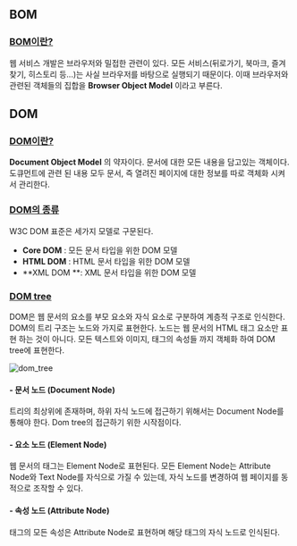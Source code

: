 ## BOM



### <u>BOM이란?</u>

웹 서비스 개발은 브라우저와 밀접한 관련이 있다. 모든 서비스(뒤로가기, 북마크, 즐겨찾기, 히스토리 등...)는 사실 브라우저를 바탕으로 실행되기 때문이다. 이때 브라우저와 관련된 객체들의 집합을 **Browser Object Model** 이라고 부른다.





## DOM



### <u>DOM이란?</u>

**Document Object Model** 의 약자이다. 문서에 대한 모든 내용을 담고있는 객체이다. 도큐먼트에 관련 된 내용 모두 문서, 즉 열려진 페이지에 대한 정보를 따로 객체화 시켜서 관리한다.



### <u>DOM의 종류</u>

W3C DOM 표준은 세가지 모델로 구문된다.

* **Core DOM** : 모든 문서 타입을 위한 DOM 모델
* **HTML DOM** : HTML 문서 타입을 위한 DOM 모델
* **XML DOM **: XML 문서 타입을 위한 DOM 모델

### <u>DOM tree</u>

DOM은 웹 문서의 요소를 부모 요소와 자식 요소로 구분하여 계층적 구조로 인식한다. DOM의 트리 구조는 노드와 가지로 표현한다. 노드는 웹 문서의 HTML 태그 요소만 표현 하는 것이 아니다. 모든 텍스트와 이미지, 태그의 속성들 까지 객체화 하여 DOM tree에 표현한다.

![dom_tree](C:\Users\jyb63\Desktop\취업스터디\1주차(개인)\dom_tree.jpg)

#### - 문서 노드 (Document Node)

트리의 최상위에 존재하며, 하위 자식 노드에 접근하기 위해서는 Document Node를 통해야 한다. Dom tree의 접근하기 위한 시작점이다.

#### - 요소 노드 (Element Node)

웹 문서의 태그는 Element Node로 표현된다. 모든 Element Node는 Attribute Node와 Text Node를 자식으로 가질 수 있는데, 자식 노드를 변경하여 웹 페이지를 동적으로 조작할 수 있다.

#### - 속성 노드 (Attribute Node)

태그의 모든 속성은 Attribute Node로 표현하며 해당 태그의 자식 노드로 인식된다.